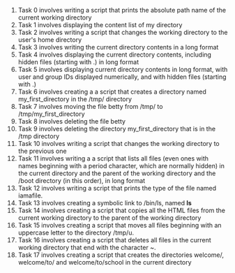 1. Task 0 involves writing a script that prints the absolute path name of the current working directory
2. Task 1 involves displaying the content list of my directory
3. Task 2 involves writing a script that changes the working directory to the user's home directory
4. Task 3 involves writing the current directory contents in a long format
5. Task 4 involves displaying the current directory contents, including hidden files (starting with .) in long format
6. Task 5 involves displaying current directory contents in long format, with user and group IDs displayed numerically, and with hidden files (starting with .)
7. Task 6 involves creating a a script that creates a directory named my_first_directory in the /tmp/ directory
8. Task 7 involves moving the file betty from /tmp/ to /tmp/my_first_directory
9. Task 8 involves deleting the file betty
10. Task 9 involves deleting the directory my_first_directory that is in the /tmp directory
11. Task 10 involves writing a script that changes the working directory to the previous one
12. Task 11 involves writing a a script that lists all files (even ones with names beginning with a period character, which are normally hidden) in the current directory and the parent of the working directory and the /boot directory (in this order), in long format
13. Task 12 involves writing a script that prints the type of the file named iamafile.
14. Task 13 involves creating a symbolic link to /bin/ls, named __ls__
15. Task 14 involves creating a script that copies all the HTML files from the current working directory to the parent of the working directory
16. Task 15 involves creating a script that moves all files beginning with an uppercase letter to the directory /tmp/u.
17. Task 16 involves creating a script that deletes all files in the current working directory that end with the character ~.
18. Task 17 involves creating a script that creates the directories welcome/, welcome/to/ and welcome/to/school in the current directory
